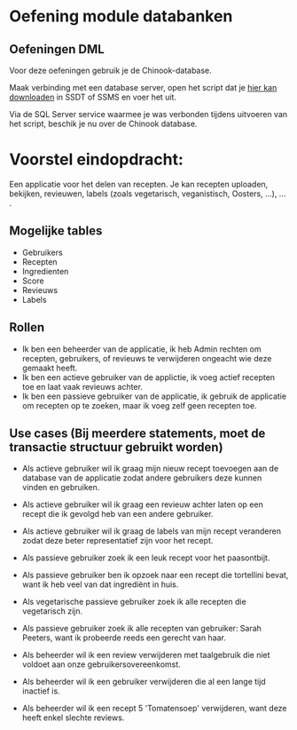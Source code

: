 # Oefening module databanken

## Oefeningen DML

Voor deze oefeningen gebruik je de Chinook-database.

Maak verbinding met een database server, open het script dat je [hier kan downloaden](https://raw.githubusercontent.com/lerocha/chinook-database/master/ChinookDatabase/DataSources/Chinook_SqlServer.sql) in SSDT of SSMS en voer het uit.

Via de SQL Server service waarmee je was verbonden tijdens uitvoeren van het script, beschik je nu over de Chinook database.

# Voorstel eindopdracht:



Een applicatie voor het delen van recepten. Je kan recepten uploaden, bekijken, revieuwen, labels (zoals vegetarisch, veganistisch, Oosters, ...), ... .

## Mogelijke tables

 - Gebruikers
 - Recepten
 - Ingredienten 
 - Score
 - Revieuws
 - Labels

## Rollen

 - Ik ben een beheerder van de applicatie, ik heb Admin rechten om recepten, gebruikers, of revieuws te verwijderen ongeacht wie deze gemaakt heeft.
 - Ik ben een actieve gebruiker van de applictie, ik voeg actief recepten toe en laat vaak revieuws achter.
 - Ik ben een passieve gebruiker van de applicatie, ik gebruik de applicatie om recepten op te zoeken, maar ik voeg zelf geen recepten toe. 

## Use cases (Bij meerdere statements, moet de transactie structuur gebruikt worden)

 - Als actieve gebruiker wil ik graag mijn nieuw recept toevoegen aan de database van de applicatie zodat andere gebruikers deze kunnen vinden en gebruiken.
 - Als actieve gebruiker wil ik graag een revieuw achter laten op een recept die ik gevolgd heb van een andere gebruiker.
 - Als actieve gebruiker wil ik graag de labels van mijn recept veranderen zodat deze beter representatief zijn voor het recept.

 - Als passieve gebruiker zoek ik een leuk recept voor het paasontbijt.
 - Als passieve gebruiker ben ik opzoek naar een recept die tortellini bevat, want ik heb veel van dat ingrediënt in huis.
 - Als vegetarische passieve gebruiker zoek ik alle recepten die vegetarisch zijn.
 - Als passieve gebruiker zoek ik alle recepten van gebruiker: Sarah Peeters, want ik probeerde reeds een gerecht van haar.

 - Als beheerder wil ik een review verwijderen met taalgebruik die niet voldoet aan onze gebruikersovereenkomst.
 - Als beheerder wil ik een gebruiker verwijderen die al een lange tijd inactief is.
 - Als beheerder wil ik een recept 5 'Tomatensoep' verwijderen, want deze heeft enkel slechte reviews.


